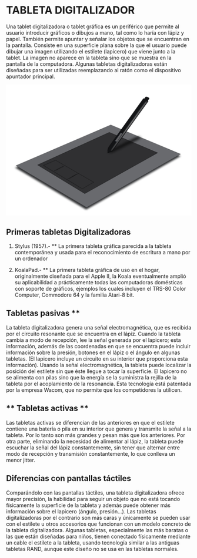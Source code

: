 # TABLETA DIGITALIZADOR

Una tablet digitalizadora o tablet gráfica es un periférico que permite al usuario introducir gráficos o dibujos a mano, tal como lo haría con lápiz y papel. 
También permite apuntar y señalar los objetos que se encuentran en la pantalla. 
Consiste en una superficie plana sobre la que el usuario puede dibujar una imagen utilizando el estilete (lapicero) que viene junto a la tablet. 
La imagen no aparece en la tableta sino que se muestra en la pantalla de la computadora. 
Algunas tabletas digitalizadoras están diseñadas para ser utilizadas reemplazando al ratón como el dispositivo apuntador principal.

![alt text][Tab]

[Tab]: https://github.com/Robertostrikers/Tableta-digitalizadora.md/blob/master/tab.png


## Primeras tabletas Digitalizadoras

1. Stylus (1957).-  ** La primera tableta gráfica parecida a la tableta contemporánea y usada para el reconocimiento de escritura a mano por un ordenador

2.  KoalaPad.- ** La primera tableta gráfica de uso en el hogar, originalmente diseñada para el Apple II,  la Koala eventualmente amplió su aplicabilidad a prácticamente todas las computadoras domésticas con soporte de gráficos, ejemplos los cuales incluyen el TRS-80 Color Computer, Commodore 64 y la familia Atari-8 bit. 


## Tabletas pasivas **

La tableta digitalizadora genera una señal electromagnética, que es recibida por el circuito resonante que se encuentra en el lápiz. 
Cuando la tableta cambia a modo de recepción, lee la señal generada por el lapicero; esta información, además de las coordenadas en que se encuentra puede incluir información sobre la presión, botones en el lápiz o el ángulo en algunas tabletas. 
(El lapicero incluye un circuito en su interior que proporciona esta información). 
Usando la señal electromagnética, la tableta puede localizar la posición del estilete sin que éste llegue a tocar la superficie. 
El lapicero no se alimenta con pilas sino que la energía se la suministra la rejilla de la tableta por el acoplamiento de la resonancia. 
Esta tecnología está patentada por la empresa Wacom, que no permite que los competidores la utilicen.

## ** Tabletas activas **

Las tabletas activas se diferencian de las anteriores en que el estilete contiene una batería o pila en su interior que genera y transmite la señal a la tableta. Por lo tanto son más grandes y pesan más que los anteriores. Por otra parte, eliminando la necesidad de alimentar al lápiz, la tableta puede escuchar la señal del lápiz constantemente, sin tener que alternar entre modo de recepción y transmisión constantemente, lo que conlleva un menor jitter.


## Diferencias con pantallas táctiles

Comparándolo con las pantallas táctiles, una tableta digitalizadora ofrece mayor precisión, la habilidad para seguir un objeto que no está tocando físicamente la superficie de la tableta y además puede obtener más información sobre el lapicero (ángulo, presión…). 
Las tabletas digitalizadoras por el contrario son más caras y únicamente se pueden usar con el estilete u otros accesorios que funcionan con un modelo concreto de la tableta digitalizadora.
Algunas tabletas, especialmente las más baratas o las que están diseñadas para niños, tienen conectado físicamente mediante un cable el estilete a la tableta, usando tecnología similar a las antiguas tabletas RAND, aunque este diseño no se usa en las tabletas normales. 
